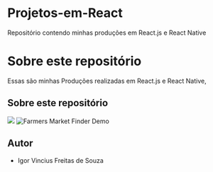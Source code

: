 # Projetos-em-React

Repositório contendo minhas produções em React.js e React Native

# Sobre este repositório

Essas são minhas Produções realizadas em React.js e React Native, 

## Sobre este repositório
![](name-of-giphy.gif)
![Farmers Market Finder Demo](/Imagens/GestãoObras/Obras1.png)

## Autor

* Igor Vincius Freitas de Souza
